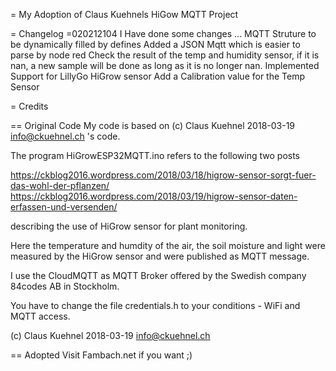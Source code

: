 = My Adoption of Claus Kuehnels HiGow MQTT Project

= Changelog
=020212104 I Have done some changes ... 
MQTT Struture to be dynamically filled by defines
Added a JSON Mqtt which is easier to parse by node red 
Check the result of the temp and humidity sensor, if it is nan, a new sample will be done as long as it is no longer nan.
Implemented Support for LillyGo HiGrow sensor
Add a Calibration value for the Temp Sensor


= Credits

== Original Code
My code is based on (c) Claus Kuehnel 2018-03-19 info@ckuehnel.ch 's code.

The program HiGrowESP32MQTT.ino refers to the following two posts

https://ckblog2016.wordpress.com/2018/03/18/higrow-sensor-sorgt-fuer-das-wohl-der-pflanzen/
https://ckblog2016.wordpress.com/2018/03/19/higrow-sensor-daten-erfassen-und-versenden/

describing the use of HiGrow sensor for plant monitoring.
   
Here the temperature and humdity of the air, the soil moisture and light were measured by the HiGrow
sensor and were published as MQTT message. 
   
I use the CloudMQTT as MQTT Broker offered by the Swedish company 84codes AB in Stockholm.
   
You have to change the file credentials.h to your conditions - WiFi and MQTT access.

(c) Claus Kuehnel 2018-03-19 info@ckuehnel.ch

== Adopted
Visit Fambach.net if you want ;) 

